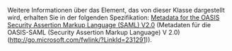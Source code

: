 Weitere Informationen über das Element, das von dieser Klasse dargestellt wird, erhalten Sie in der folgenden Spezifikation: [Metadata for the OASIS Security Assertion Markup Language (SAML) V2.0](https://go.microsoft.com/fwlink/?LinkId=231291) (Metadaten für die OASIS-SAML (Security Assertion Markup Language) V 2.0) (http://go.microsoft.com/fwlink/?LinkId=231291)).
